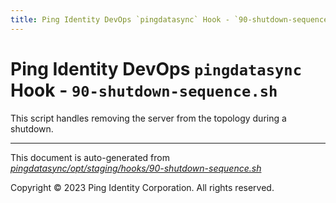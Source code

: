 ```yaml
---
title: Ping Identity DevOps `pingdatasync` Hook - `90-shutdown-sequence.sh`
---
```


# Ping Identity DevOps `pingdatasync` Hook - `90-shutdown-sequence.sh`
 This script handles removing the server from the topology during a shutdown.

---
This document is auto-generated from _[pingdatasync/opt/staging/hooks/90-shutdown-sequence.sh](https://github.com/pingidentity/pingidentity-docker-builds/blob/master/pingdatasync/opt/staging/hooks/90-shutdown-sequence.sh)_

Copyright © 2023 Ping Identity Corporation. All rights reserved.
